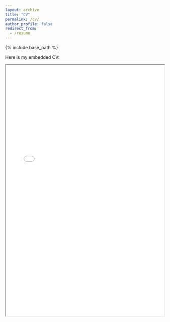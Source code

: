 ```yaml
---
layout: archive
title: "CV"
permalink: /cv/
author_profile: false
redirect_from:
  - /resume
---
```


{% include base_path %}

Here is my embedded CV:

<iframe src="/files/Schanta_CV.pdf" width="100%" height="800px">
  This browser does not support PDFs. <a href="/files/Schanta_CV.pdf">Download PDF</a>.
</iframe>
